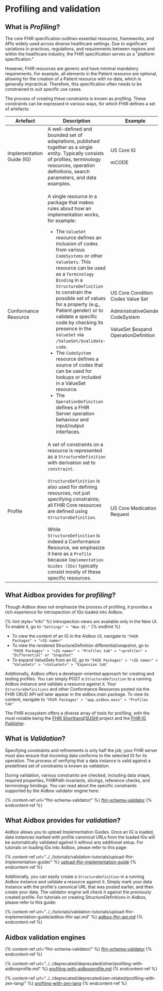 # Profiling and validation

## What is _Profiling_?

The core FHIR specification outlines essential resources, frameworks, and APIs widely used across diverse healthcare settings. Due to significant variations in practices, regulations, and requirements between regions and within the healthcare industry, the FHIR specification serves as a "platform specification."

However, FHIR resources are generic and have minimal mandatory requirements. For example, all elements in the Patient resource are optional, allowing for the creation of a Patient resource with no data, which is generally impractical. Therefore, this specification often needs to be constrained to suit specific use cases.

The process of creating these constraints is known as _profiling_. These constraints can be expressed in various ways, for which FHIR defines a set of artefacts:

<table><thead><tr><th width="166">Artefact</th><th width="425">Description</th><th>Example</th></tr></thead><tbody><tr><td>Implementation Guide (IG)</td><td>A well-defined and bounded set of adaptations, published together as a single entity. Typically consists of profiles, terminology resources, operation definitions, search parameters, and data examples.</td><td>US Core IG<br><br>mCODE</td></tr><tr><td>Conformance Resource</td><td><p>A single resource in a package that makes rules about how an implementation works, for example:</p><p></p><ul><li>The <code>ValueSet</code> resource defines an inclusion of codes from various <code>CodeSystems</code> or other <code>ValueSets</code>. This resource can be used as a <code>Terminology Binding</code> in a <code>StructureDefinition</code> to constrain the possible set of values for a property (e.g., Patient.gender) or to validate a specific code by checking its presence in the <code>ValueSet</code> via <code>/ValueSet/$validate-code</code>.</li><li>The <code>CodeSystem</code> resource defines a source of codes that can be used for lookups or included in a ValueSet resource.</li><li>The <code>OperationDefinition</code>  defines a FHIR Server operation behaviour and input/output interfaces.</li></ul></td><td>US Core Condition Codes Value Set<br><br>AdministrativeGender CodeSystem<br><br>ValueSet $expand OperationDefinition</td></tr><tr><td>Profile</td><td>A set of constraints on a resource is represented as a <code>StructureDefinition</code> with derivation set to <code>constraint</code>. <br><br><code>StructureDefinition</code> is also used for defining resources, not just specifying constraints; all FHIR Core resources are defined using <code>StructureDefinition</code>. <br><br>While <code>StructureDefinition</code> is indeed a Conformance Resource, we emphasize it here as a <code>Profile</code> because <code>Implementation Guides (IGs)</code> typically consist mostly of these specific resources.</td><td>US Core Medication Request</td></tr></tbody></table>

## What Aidbox provides for _profiling_?

Though Aidbox does not emphasize the process of profiling, it provides a rich experience for introspection of IGs loaded into Aidbox.

{% hint style="info" %}
Introspection views are available only in the New UI. To enable it, go to `"Settings" > "New UI."`
{% endhint %}

* To view the content of an IG in the Aidbox UI, navigate to `"FHIR Packages" > "<IG name>"`
* To view the rendered StructureDefinition differential/snapshot, go to `"FHIR Packages" > "<IG name>" > "Profiles tab" > "<profile>" > "Differential" or "Snapshot"`
* To expand ValueSets from an IG, go to `"FHIR Packages" > "<IG name>" > "ValueSets" > "<ValueSet>" > "Expansion tab"`

Additionally, Aidbox offers a developer-oriented approach for creating and testing profiles. You can simply POST a `StructureDefinition` to a running Aidbox instance and validate a resource against it. Your `StructureDefinitions` and other Conformance Resources posted via the FHIR CRUD API will later appear in the aidbox.main package. To view its content, navigate to `"FHIR Packages" > "app.aidbox.main" > "Profiles tab"`

The FHIR ecosystem offers a diverse array of tools for profiling, with the most notable being the [FHIR Shorthand](https://build.fhir.org/ig/HL7/fhir-shorthand/)/[SUSHI](https://github.com/FHIR/sushi) project and the [FHIR IG Publisher](https://confluence.hl7.org/display/FHIR/IG+Publisher+Documentation).

## What is _Validation_?

Specifying constraints and refinements is only half the job; your FHIR server must also ensure that incoming data conforms to the selected IG for its operation. The process of verifying that a data instance is valid against a predefined set of constraints is known as _validation_.

During validation, various constraints are checked, including data shape, required properties, FHIRPath invariants, slicings, reference checks, and terminology bindings. You can read about the specific constraints supported by the Aidbox validator engine here:

{% content-ref url="fhir-schema-validator/" %}
[fhir-schema-validator](fhir-schema-validator/)
{% endcontent-ref %}

## What Aidbox provides for _validation_?

Aidbox allows you to upload Implementation Guides. Once an IG is loaded, data instances marked with profile canonical URLs from the loaded IGs will be automatically validated against it without any additional setup. For tutorials on loading IGs into Aidbox, please refer to this page:

{% content-ref url="../../tutorials/validation-tutorials/upload-fhir-implementation-guide/" %}
[upload-fhir-implementation-guide](../../tutorials/validation-tutorials/upload-fhir-implementation-guide/)
{% endcontent-ref %}

Additionally, you can easily create a `StructureDefinition` in a running Aidbox instance and validate a resource against it. Simply mark your data instance with the profile's canonical URL that was posted earlier, and then create your data. The validator engine will check it against the previously created profile. For tutorials on creating StructureDefinitions in Aidbox, please refer to this guide:

{% content-ref url="../../tutorials/validation-tutorials/upload-fhir-implementation-guide/aidbox-fhir-api.md" %}
[aidbox-fhir-api.md](../../tutorials/validation-tutorials/upload-fhir-implementation-guide/aidbox-fhir-api.md)
{% endcontent-ref %}

## Aidbox validation engines

{% content-ref url="fhir-schema-validator/" %}
[fhir-schema-validator](fhir-schema-validator/)
{% endcontent-ref %}

{% content-ref url="../../deprecated/deprecated/other/profiling-with-aidboxprofile.md" %}
[profiling-with-aidboxprofile.md](../../deprecated/deprecated/other/profiling-with-aidboxprofile.md)
{% endcontent-ref %}

{% content-ref url="../../deprecated/deprecated/zen-related/profiling-with-zen-lang/" %}
[profiling-with-zen-lang](../../deprecated/deprecated/zen-related/profiling-with-zen-lang/)
{% endcontent-ref %}

